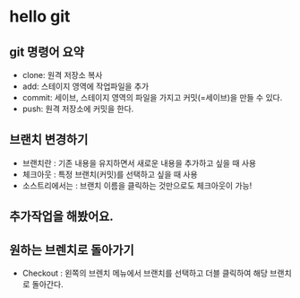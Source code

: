 # hello git

## git 명령어 요약

- clone: 원격 저장소 복사
- add: 스테이지 영역에 작업파일을 추가
- commit: 세이브, 스테이지 영역의 파일을 가지고 커밋(=세이브)을 만들 수 있다.
- push: 원격 저장소에 커밋을 한다.

## 브랜치 변경하기

- 브랜치란 : 기존 내용을 유지하면서 새로운 내용을 추가하고 싶을 때 사용
- 체크아웃 : 특정 브랜치(커밋)를 선택하고 싶을 때 사용
- 소스트리에서는 : 브랜치 이름을 클릭하는 것만으로도 체크아웃이 가능!

## 추가작업을 해봤어요.

## 원하는 브렌치로 돌아가기
- Checkout : 왼쪽의 브렌치 메뉴에서 브랜치를 선택하고 더블 클릭하여 해당 브랜치로 돌아간다.